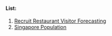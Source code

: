 #### List:
1. [Recruit Restaurant Visitor Forecasting](DataSets/001)
1. [Singapore Population](DataSets/002)
